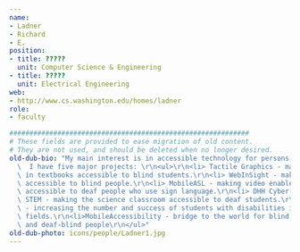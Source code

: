 ```yaml
---
name:
- Ladner
- Richard
- E.
position:
- title: ?????
  unit: Computer Science & Engineering
- title: ?????
  unit: Electrical Engineering
web:
- http://www.cs.washington.edu/homes/ladner
role:
- faculty

############################################################
# These fields are provided to ease migration of old content.
# They are not used, and should be deleted when no longer desired.
old-dub-bio: "My main interest is in accessible technology for persons with disabilities.\
  \  I have five major projects: \r\n<ul>\r\n<li> Tactile Graphics - making figures\
  \ in textbooks accessible to blind students.\r\n<li> WebInSight - making the web\
  \ accessible to blind people.\r\n<li> MobileASL - making video enabled cell phones\
  \ accessible to deaf people who use sign language.\r\n<li> DHH Cyber-Community in\
  \ STEM - making the science classroom accessible to deaf students.\r\n<li> AccessComputing\
  \ - increasing the number and success of students with disabilities in computing\
  \ fields.\r\n<li>MobileAccessibility - bridge to the world for blind, low-vision,\
  \ and deaf-blind people\r\n</ul>"
old-dub-photo: icons/people/Ladner1.jpg
---
```

